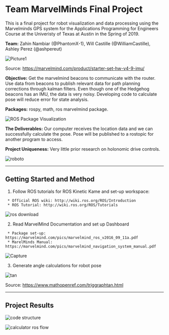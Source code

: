 # Team MarvelMinds Final Project
   This is a final project for robot visualization and data processing using the Marvelminds GPS system for the Applications Programming for Engineers Course at the Univeristy of Texas at Austin in the Spring of 2019.   
   
   **Team:** Zahin Nambiar (@PhantomX-1), Will Castille (@WilliamCastille), Ashley Perez (@ashpereut)  

![Picture1](https://user-images.githubusercontent.com/47263802/57459649-3df9e380-7239-11e9-9020-c5372ddcf02a.png)

Source: https://marvelmind.com/product/starter-set-hw-v4-9-imu/

**Objective:**
Get the marvelmind beacons to communicate with the router. Use data from beacons to publish relevant data for path planning corrections through kalman filters. Even though one of the Hedgehog beacons has an IMU, the data is very noisy. Developing code to calculate pose will reduce error for state analysis.

**Packages:**  rospy, math, ros marvelmind package.

![ROS Package Visualization](https://user-images.githubusercontent.com/47263802/57459469-ed828600-7238-11e9-8958-a1e0069008f1.JPG)

**The Deliverables:** Our computer receives the location data and we can successfully calculate the pose. Pose will be published to a rostopic for another program to access. 

**Project Uniqueness:** Very little prior research on holonomic drive controls. 

![roboto](https://user-images.githubusercontent.com/47263802/57477728-ee2e1300-725e-11e9-8a22-b00d0871cc57.JPG) 

___

## Getting Started and Method

   1. Follow ROS tutorials for ROS Kinetic Kame and set-up workspace:  
   
     * Official ROS wiki: http://wiki.ros.org/ROS/Introduction  
     * ROS Tutorial: http://wiki.ros.org/ROS/Tutorials  
   
   ![ros download](https://user-images.githubusercontent.com/47263802/57472704-c1283300-7253-11e9-9e4e-132721617954.png)
   
   2. Read MarvelMind Documentation and set up Dashboard  
   
     * Package set-up: https://marvelmind.com/pics/marvelmind_ros_v2016_09_11a.pdf  
     * MarelMinds Manual: https://marvelmind.com/pics/marvelmind_navigation_system_manual.pdf  
     
  ![Capture](https://user-images.githubusercontent.com/47263802/57472770-ec128700-7253-11e9-9f5c-9e106f222c5c.JPG)
   
   3. Generate angle calculations for robot pose
   
   ![tan](https://user-images.githubusercontent.com/47263802/57461204-35ef7300-723c-11e9-9fc0-ceda7af24178.png)
   
   Source: https://www.mathopenref.com/triggraphtan.html  
   
___
## Project Results

![code structure](https://user-images.githubusercontent.com/47263802/57475210-78737880-7259-11e9-998a-81954acd23d4.JPG)


![calculator ros flow](https://user-images.githubusercontent.com/47263802/57477096-8cb97480-725d-11e9-9b83-191e88fe0827.JPG)
